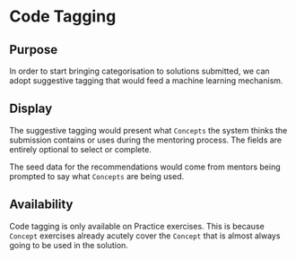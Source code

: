 # Code Tagging

## Purpose

In order to start bringing categorisation to solutions submitted, we can adopt suggestive tagging that would feed a machine learning mechanism.

## Display

The suggestive tagging would present what `Concepts` the system thinks the submission contains or uses during the mentoring process. The fields are entirely optional to select or complete.

The seed data for the recommendations would come from mentors being prompted to say what `Concepts` are being used.

## Availability

Code tagging is only available on Practice exercises. This is because `Concept` exercises already acutely cover the `Concept` that is almost always going to be used in the solution.
